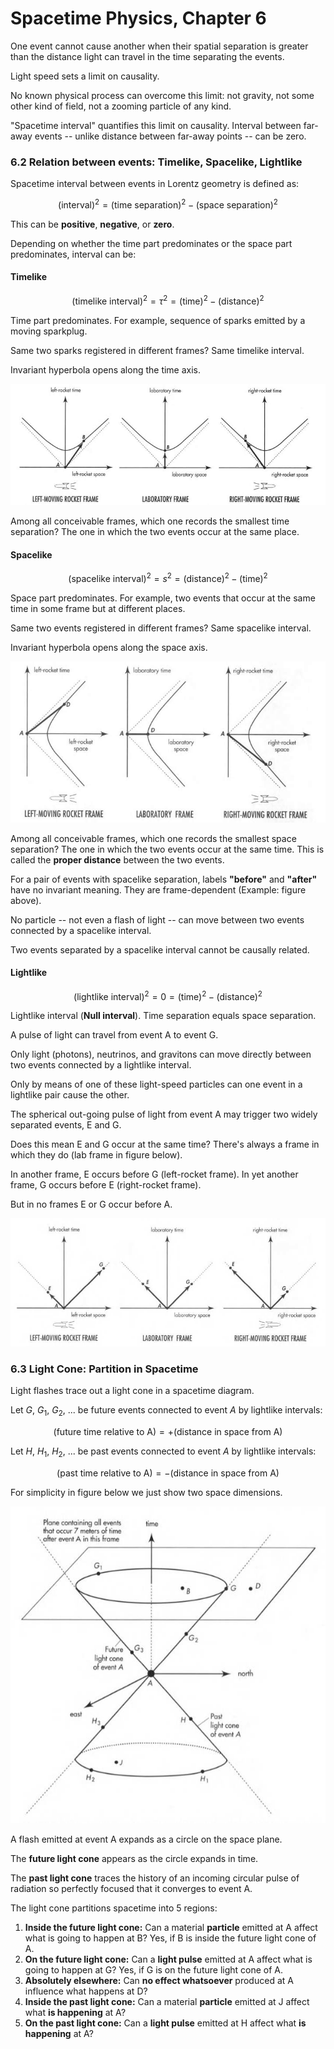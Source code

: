 # Spacetime Physics, Chapter 6

One event cannot cause another when their spatial separation is greater than the distance
light can travel in the time separating the events.

Light speed sets a limit on causality.

No known physical process can overcome this limit: not gravity, not some other kind of
field, not a zooming particle of any kind.

"Spacetime interval" quantifies this limit on causality. Interval between far-away events
-- unlike distance between far-away points -- can be zero.

### 6.2 Relation between events: Timelike, Spacelike, Lightlike

Spacetime interval between events in Lorentz geometry is defined as:

$$
(\text{interval})^2 = (\text{time separation})^2 - (\text{space separation})^2
$$

This can be **positive**, **negative**, or **zero**.

Depending on whether the time part predominates or the space part predominates, interval
can be:

#### Timelike

$$
(\text{timelike interval})^2 = \tau^2 = (\text{time})^2 - (\text{distance})^2
$$

Time part predominates. For example, sequence of sparks emitted by a moving sparkplug.

Same two sparks registered in different frames? Same timelike interval.

Invariant hyperbola opens along the time axis.

 ![](fig6.1.jpg)

Among all conceivable frames, which one records the smallest time separation?
The one in which the two events occur at the same place.

#### Spacelike

$$
(\text{spacelike interval})^2 = s^2 = (\text{distance})^2 - (\text{time})^2
$$

Space part predominates. For example, two events that occur at the same time in some
frame but at different places.

Same two events registered in different frames? Same spacelike interval.

Invariant hyperbola opens along the space axis.

 ![](fig6.2.jpg)

Among all conceivable frames, which one records the smallest space separation?
The one in which the two events occur at the same time. This is called the
**proper distance** between the two events.

For a pair of events with spacelike separation, labels **"before"** and **"after"** have
no invariant meaning. They are frame-dependent (Example: figure above).

No particle -- not even a flash of light -- can move between two events connected by
a spacelike interval.

Two events separated by a spacelike interval cannot be causally related.

#### Lightlike

$$
(\text{lightlike interval})^2 = 0 = (\text{time})^2 - (\text{distance})^2
$$

Lightlike interval (**Null interval**). Time separation equals space separation.

A pulse of light can travel from event A to event G.

Only light (photons), neutrinos, and gravitons can move directly between two events
connected by a lightlike interval.

Only by means of one of these light-speed particles can one event in a lightlike
pair cause the other.

The spherical out-going pulse of light from event A may trigger two widely separated
events, E and G.

Does this mean E and G occur at the same time? There's always a frame in which they do
(lab frame in figure below).

In another frame, E occurs before G (left-rocket frame). In yet another frame, G occurs
before E (right-rocket frame).

But in no frames E or G occur before A.

 ![](fig6.3.jpg)

### 6.3 Light Cone: Partition in Spacetime

Light flashes trace out a light cone in a spacetime diagram.

Let $G$, $G_1$, $G_2$, ... be future events connected to event $A$ by
lightlike intervals:

$$
(\text{future time relative to A}) = + (\text{distance in space from A})
$$

Let $H$, $H_1$, $H_2$, ... be past events connected to event $A$ by lightlike intervals:

$$
(\text{past time relative to A}) = - (\text{distance in space from A})
$$

For simplicity in figure below we just show two space dimensions.

 ![](fig6.4.jpg)

A flash emitted at event A expands as a circle on the space plane.

The **future light cone** appears as the circle expands in time.

The **past light cone** traces the history of an incoming circular pulse of radiation
so perfectly focused that it converges to event A.

The light cone partitions spacetime into 5 regions:

1. **Inside the future light cone:** Can a material **particle** emitted at A affect
what is going to happen at B? Yes, if B is inside the future light cone of A.
2. **On the future light cone:** Can a **light pulse** emitted at A affect what is
going to happen at G? Yes, if G is on the future light cone of A.
3. **Absolutely elsewhere:** Can **no effect whatsoever** produced at A influence
what happens at D?
4. **Inside the past light cone:** Can a material **particle** emitted at J affect
what **is happening** at A?
5. **On the past light cone:** Can a **light pulse** emitted at H affect what
**is happening** at A?

